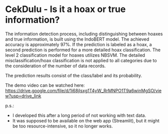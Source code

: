 # CekDulu - Is it a hoax or true information?

The information detection process, including distinguishing between hoaxes and true information, is built using the IndoBERT model. The achieved accuracy is approximately 97%. If the prediction is labeled as a hoax, a second prediction is performed for a more detailed hoax classification. The level 2 classification model for hoaxes utilizes NBSVM. The detailed misclassification/hoax classification is not applied to all categories due to the consideration of the number of data records.

The prediction results consist of the class/label and its probability.

The demo video can be watched here: https://drive.google.com/file/d/1i68jlsxg1T4yW_RrMNPO1T9a6winMgSO/view?usp=drive_link

p.s.: 
- I developed this after a long period of not working with text data.
- It was supposed to be available on the web app (Streamlit), but it might be too resource-intensive, so it no longer works.
